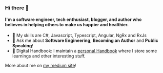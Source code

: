 ### Hi there 👋

#### I'm a software engineer, tech enthusiast, blogger, and author who believes in helping others to make us happier and healthier.

- 🌱 My skills are C#, Javascript, Typescript, Angular, NgRx and RxJs
- 💬 Ask me about **Software Engineering**, **Becoming an Author** and **Public Speaking**! 
- :memo: Digital Handbook: I maintain a [personal Handbook](https://github.com/georgemarklow/personal/) where I store some learnings and other interesting stuff. 

More about me on [my medium site](https://marklowg.medium.com/)!
